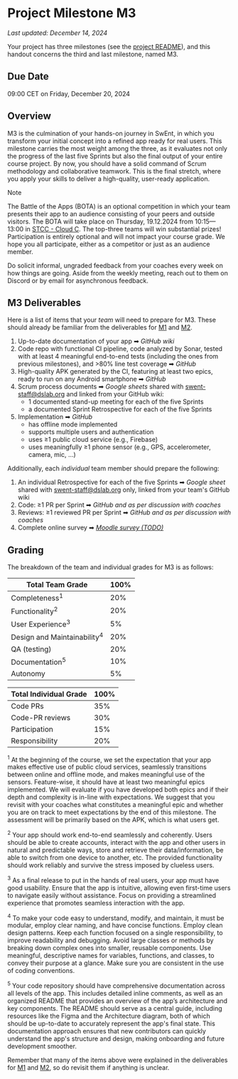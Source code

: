 # Project Milestone M3

_Last updated: December 14, 2024_

Your project has three milestones (see the [project README](./README.md)), and this handout concerns the third and last milestone, named M3.

## Due Date

09:00 CET on Friday, December 20, 2024 

## Overview
M3 is the culmination of your hands-on journey in SwEnt, in which you transform your initial concept into a refined app ready for real users. This milestone carries the most weight among the three, as it evaluates not only the progress of the last five Sprints but also the final output of your entire course project. By now, you should have a solid command of Scrum methodology and collaborative teamwork. This is the final stretch, where you apply your skills to deliver a high-quality, user-ready application.

>[!NOTE]
> The Battle of the Apps (BOTA) is an optional competition in which your team presents their app to an audience consisting of your peers and outside visitors. The BOTA will take place on Thursday, 19.12.2024 from 10:15&mdash;13:00 in [STCC - Cloud C](https://plan.epfl.ch/?room==STCC%207%208025).
The top-three teams will win substantial prizes!
Participation is entirely optional and will not impact your course grade.
We hope you all participate, either as a competitor or just as an audience member.

Do solicit informal, ungraded feedback from your coaches every week on how things are going. 
Aside from the weekly meeting, reach out to them on Discord or by email for asynchronous feedback.

## M3 Deliverables

Here is a list of items that your _team_ will need to prepare for M3.
These should already be familiar from the deliverables for [M1](https://github.com/swent-epfl/public/blob/main/project/M1.md) and [M2](https://github.com/swent-epfl/public/blob/main/project/M2.md).


1. Up-to-date documentation of your app ➡︎ _GitHub wiki_
2. Code repo with functional CI pipeline, code analyzed by Sonar, tested with at least 4 meaningful end-to-end tests (including the ones from previous milestones), and >80% line test coverage ➡︎ _GitHub_
3. High-quality APK generated by the CI, featuring at least two epics, ready to run on any Android smartphone ➡︎ _GitHub_
4. Scrum process documents ➡︎ _Google sheets_ shared with swent-staff@dslab.org and linked from your GitHub wiki:
   - 1 documented stand-up meeting for each of the five Sprints
   - a documented Sprint Retrospective for each of the five Sprints
5. Implementation ➡︎ _GitHub_
   - has offline mode implemented
   - supports multiple users and authentication
   - uses ≥1 public cloud service (e.g., Firebase)
   - uses meaningfully ≥1 phone sensor (e.g., GPS, accelerometer, camera, mic, ...)

Additionally, each _individual_ team member should prepare the following:

1. An individual Retrospective for each of the five Sprints ➡︎ _Google sheet_ shared with swent-staff@dslab.org only, linked from your team's GitHub wiki
2. Code: ≥1 PR per Sprint  ➡︎ _GitHub and as per discussion with coaches_
3. Reviews: ≥1 reviewed PR per Sprint ➡︎ _GitHub and as per discussion with coaches_
4. Complete online survey ➡︎ _[Moodle survey (TODO)](TODO)_

## Grading

The breakdown of the team and individual grades for M3 is as follows:

| **Total Team Grade**                            | **100%** |
|-------------------------------------------------|----------|
| Completeness<sup>1</sup>                        |   20%    |
| Functionality<sup>2</sup>                       |   20%    |
| User Experience<sup>3</sup>                     |   5%     |
| Design and Maintainability<sup>4</sup>          |   20%    |
| QA (testing)                                    |   20%    |
| Documentation<sup>5</sup>                       |   10%    |
| Autonomy                                        |   5%     |


| **Total Individual Grade**                      | **100%** |
|-------------------------------------------------|----------|
| Code PRs                                        |   35%    |
| Code-PR reviews                                 |   30%    |
| Participation                                   |   15%    |
| Responsibility                                  |   20%    |

<sup>1</sup>
At the beginning of the course, we set the expectation that your app makes effective use of public cloud services, seamlessly transitions between online and offline mode, and makes meaningful use of the sensors. Feature-wise, it should have at least two meaningful epics implemented. We will evaluate if you have developed both epics and if their depth and complexity is in-line with expectations. We suggest that you revisit with your coaches what constitutes a meaningful epic and whether you are on track to meet expectations by the end of this milestone. The assessment will be primarily based on the APK, which is what users get.

<sup>2</sup>
Your app should work end-to-end seamlessly and coherently. Users should be able to create accounts, interact with the app and other users in natural and predictable ways, store and retrieve their data/information, be able to switch from one device to another, etc. The provided functionality should work reliably and survive the stress imposed by clueless users.

<sup>3</sup>
As a final release to put in the hands of real users, your app must have good usability. Ensure that the app is intuitive, allowing even first-time users to navigate easily without assistance. Focus on providing a streamlined experience that promotes seamless interaction with the app.

<sup>4</sup>
To make your code easy to understand, modify, and maintain, it must be modular, employ clear naming, and have concise functions.
Employ clean design patterns. 
Keep each function focused on a single responsibility, to improve readability and debugging.
Avoid large classes or methods by breaking down complex ones into smaller, reusable components. 
Use meaningful, descriptive names for variables, functions, and classes, to convey their purpose at a glance.
Make sure you are consistent in the use of coding conventions. 

<sup>5</sup>
Your code repository should have comprehensive documentation across all levels of the app. 
This includes detailed inline comments, as well as an organized README that provides an overview of the app’s architecture and key components. 
The README should serve as a central guide, including resources like the Figma and the Architecture diagram, both of which should be up-to-date to accurately represent the app's final state. 
This documentation approach ensures that new contributors can quickly understand the app's structure and design, making onboarding and future development smoother.

Remember that many of the items above were explained in the deliverables for [M1](https://github.com/swent-epfl/public/blob/main/project/M1.md) and [M2](https://github.com/swent-epfl/public/blob/main/project/M2.md), so do revisit them if anything is unclear.
